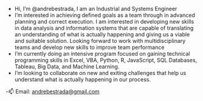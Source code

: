 - Hi, I’m @andrebestrada, I am an Industrial and Systems Engineer 
- I’m interested in achieving defined goals as a team through in advanced planning and correct execution. I 
am interested in developing new skills in data analysis and information systems that are capable of 
translating an understanding of what is actually happening and giving us a viable and suitable solution.
Looking forward to work with multidisciplinary teams and develop new skills to improve team 
performance
- I’m currently doing an intensive program focused on gaining technical programming skills in 
Excel, VBA, Python, R, JavaScript, SQL Databases, Tableau, Big Data, and Machine Learning. 
- I’m looking to collaborate on new and exiting challenges that help us understand what is actually happening in our process.

-📫 Email: andrebestrada@gmail.com
